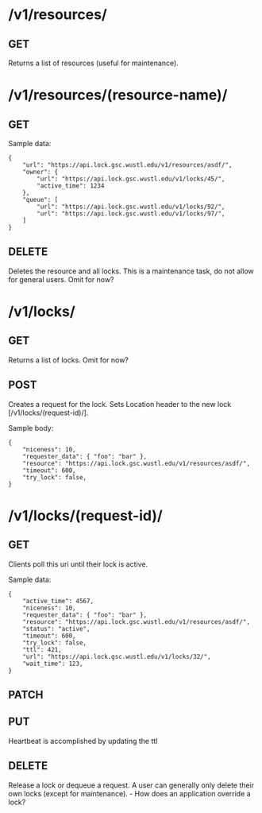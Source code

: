 # /v1/resources/
## GET
Returns a list of resources (useful for maintenance).


# /v1/resources/(resource-name)/
## GET
Sample data:

    {
        "url": "https://api.lock.gsc.wustl.edu/v1/resources/asdf/",
        "owner": {
            "url": "https://api.lock.gsc.wustl.edu/v1/locks/45/",
            "active_time": 1234
        },
        "queue": [
            "url": "https://api.lock.gsc.wustl.edu/v1/locks/92/",
            "url": "https://api.lock.gsc.wustl.edu/v1/locks/97/",
        ]
    }

## DELETE
Deletes the resource and all locks.
This is a maintenance task, do not allow for general users.
Omit for now?


# /v1/locks/
## GET
Returns a list of locks.
Omit for now?

## POST
Creates a request for the lock.
Sets Location header to the new lock [/v1/locks/(request-id)/].

Sample body:

    {
        "niceness": 10,
        "requester_data": { "foo": "bar" },
        "resource": "https://api.lock.gsc.wustl.edu/v1/resources/asdf/",
        "timeout": 600,
        "try_lock": false,
    }


# /v1/locks/(request-id)/
## GET
Clients poll this uri until their lock is active.

Sample data:

    {
        "active_time": 4567,
        "niceness": 10,
        "requester_data": { "foo": "bar" },
        "resource": "https://api.lock.gsc.wustl.edu/v1/resources/asdf/",
        "status": "active",
        "timeout": 600,
        "try_lock": false,
        "ttl": 421,
        "url": "https://api.lock.gsc.wustl.edu/v1/locks/32/",
        "wait_time": 123,
    }

## PATCH
## PUT
Heartbeat is accomplished by updating the ttl

## DELETE
Release a lock or dequeue a request.
A user can generally only delete their own locks (except for maintenance).
    - How does an application override a lock?
